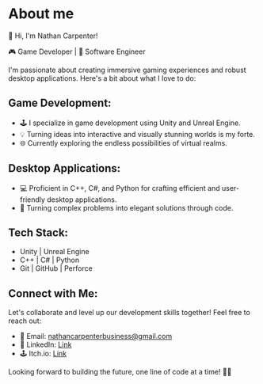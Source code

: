 # About me
👋 Hi, I'm Nathan Carpenter!

🎮 Game Developer | 🚀 Software Engineer

I'm passionate about creating immersive gaming experiences and robust desktop applications. Here's a bit about what I love to do:

## Game Development:
- 🕹️ I specialize in game development using Unity and Unreal Engine.
- 💡 Turning ideas into interactive and visually stunning worlds is my forte.
- 🌐 Currently exploring the endless possibilities of virtual realms.

## Desktop Applications:
- 💻 Proficient in C++, C#, and Python for crafting efficient and user-friendly desktop applications.
- 🔧 Turning complex problems into elegant solutions through code.

## Tech Stack:
- Unity | Unreal Engine
- C++ | C# | Python
- Git | GitHub | Perforce

## Connect with Me:
Let's collaborate and level up our development skills together! Feel free to reach out:
- 📧 Email: nathancarpenterbusiness@gmail.com
- 🔗 LinkedIn: [Link](https://www.linkedin.com/in/nathan-b-carpenter/)
- 🕹️ Itch.io: [Link](https://pixel-dust-studio.itch.io)

Looking forward to building the future, one line of code at a time! 🚀✨
